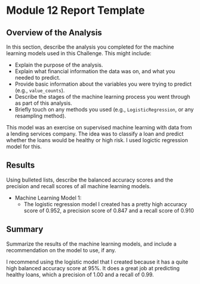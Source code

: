 # Module 12 Report Template

## Overview of the Analysis

In this section, describe the analysis you completed for the machine learning models used in this Challenge. This might include:

* Explain the purpose of the analysis.
* Explain what financial information the data was on, and what you needed to predict.
* Provide basic information about the variables you were trying to predict (e.g., `value_counts`).
* Describe the stages of the machine learning process you went through as part of this analysis.
* Briefly touch on any methods you used (e.g., `LogisticRegression`, or any resampling method).

This model was an exercise on supervised machine learning with data from a lending services company. The idea was to classify a loan and predict whether the loans would be healthy or high risk. I used logictic regression model for this.

## Results

Using bulleted lists, describe the balanced accuracy scores and the precision and recall scores of all machine learning models.

* Machine Learning Model 1:
  * The logistic regression model I created has a pretty high accuracy score of 0.952, a precision score of 0.847 and a recall score of 0.910

## Summary

Summarize the results of the machine learning models, and include a recommendation on the model to use, if any. 

I recommend using the logistic model that I created because it has a quite high balanced accuracy score at 95%. It does a great job at predicting healthy loans, which a precision of 1.00 and a recall of 0.99.
